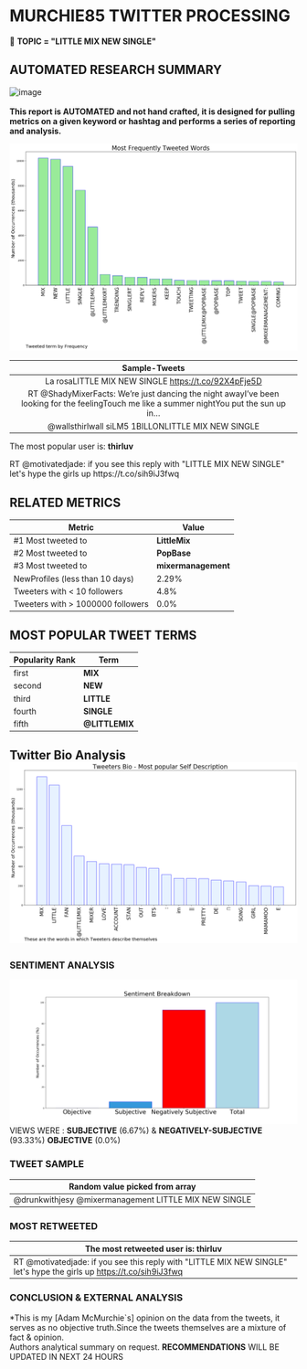 # MURCHIE85 TWITTER PROCESSING 
&#x1F34E; **TOPIC = "LITTLE MIX NEW SINGLE"**

## AUTOMATED RESEARCH SUMMARY

![image](https://marketingplatform.google.com/about/static/images/gmp/analytics-smb-benefit.jpg)
<br></br>
<b> This report is AUTOMATED and not hand crafted, it is designed for pulling metrics on a given keyword or hashtag and performs a series of reporting and analysis.</b>



![image](TWEETS.png)



|                **Sample-Tweets**        |
| :-------------: |
| La rosaLITTLE MIX NEW SINGLE https://t.co/92X4pFje5D |
| RT @ShadyMixerFacts: We’re just dancing the night awayI’ve been looking for the feelingTouch me like a summer nightYou put the sun up in… |
| @wallsthirlwall siLM5 1BILLONLITTLE MIX NEW SINGLE |

The most popular user is: **thirluv**
<div class="alert alert-block alert-danger"> RT @motivatedjade: if you see this reply with "LITTLE MIX NEW SINGLE" let's hype the girls up https://t.co/sih9iJ3fwq</div>

## RELATED METRICS<br>
| Metric | Value |
| ------------- | ------------- |
| #1 Most tweeted to  | **LittleMix** |
| #2 Most tweeted to  | **PopBase** |
| #3 Most tweeted to  | **mixermanagement** |
| NewProfiles (less than 10 days) | 2.29%  |
| Tweeters with < 10 followers  | 4.8%|
| Tweeters with > 1000000 followers  | 0.0%  |



## MOST POPULAR TWEET TERMS 


| Popularity Rank  | Term |
| ------------- | ------------- |
| first  | **MIX**  |
| second  | **NEW**  |
| third  | **LITTLE** |
| fourth  | **SINGLE**  |
| fifth  | **@LITTLEMIX**  |


## Twitter Bio Analysis![image](BIO.png)
### SENTIMENT ANALYSIS
![image](sentiment.png)
VIEWS WERE : **SUBJECTIVE**  (6.67%) & **NEGATIVELY-SUBJECTIVE** (93.33%) **OBJECTIVE** (0.0%)

### TWEET SAMPLE 
| Random value picked from array |
| ------------- |
|@drunkwithjesy @mixermanagement LITTLE MIX NEW SINGLE |

### MOST RETWEETED 

| The most retweeted user is: **thirluv**  |
| ------------- |
| RT @motivatedjade: if you see this reply with "LITTLE MIX NEW SINGLE" let's hype the girls up https://t.co/sih9iJ3fwq |

### CONCLUSION & EXTERNAL ANALYSIS

*This is my [Adam McMurchie`s] opinion on the data from the tweets, it serves as no objective truth.Since the tweets themselves are a mixture of fact & opinion.<br>
Authors analytical summary on request.
**RECOMMENDATIONS** WILL BE UPDATED IN NEXT  24 HOURS <br>